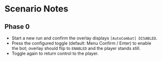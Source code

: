 # Scenario Notes

## Phase 0
- Start a new run and confirm the overlay displays `[AutoCombat] DISABLED`.
- Press the configured toggle (default: Menu Confirm / Enter) to enable the bot; overlay should flip to `ENABLED` and the player stands still.
- Toggle again to return control to the player.
